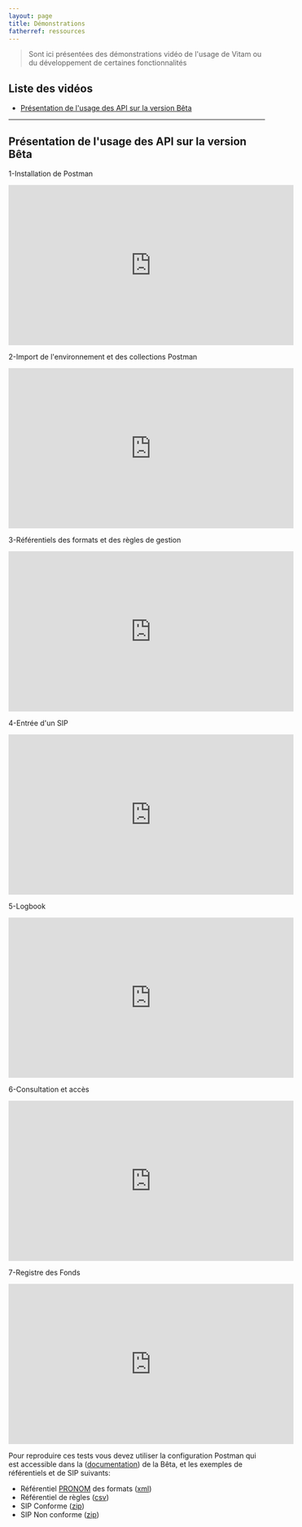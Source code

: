 ```yaml
---
layout: page
title: Démonstrations
fatherref: ressources
---
```


> Sont ici présentées des démonstrations vidéo de l'usage de Vitam ou du développement de certaines fonctionnalités

## Liste des vidéos
* [Présentation de l'usage des API sur la version Bêta](#pres_api_beta)

<hr/>

## Présentation de l'usage des API sur la version Bêta
<a name="pres_api_beta"></a>

1-Installation de Postman
<iframe width="560" height="315" src="https://www.youtube.com/embed/iQCojgA_VIM" frameborder="0" allowfullscreen></iframe>

2-Import de l'environnement et des collections Postman
<iframe width="560" height="315" src="https://www.youtube.com/embed/wqCSStI8jgc" frameborder="0" allowfullscreen></iframe>

3-Référentiels des formats et des règles de gestion 
<iframe width="560" height="315" src="https://www.youtube.com/embed/waiLMN6qV1k" frameborder="0" allowfullscreen></iframe>

4-Entrée d'un SIP 
<iframe width="560" height="315" src="https://www.youtube.com/embed/CvOMMZQVraI" frameborder="0" allowfullscreen></iframe>

5-Logbook 
<iframe width="560" height="315" src="https://www.youtube.com/embed/OEy1AKz_nvI" frameborder="0" allowfullscreen></iframe>

6-Consultation et accès 
<iframe width="560" height="315" src="https://www.youtube.com/embed/ZdMPyC5ADsc" frameborder="0" allowfullscreen></iframe>

7-Registre des Fonds
<iframe width="560" height="315" src="https://www.youtube.com/embed/AuNR95yJ3Ns" frameborder="0" allowfullscreen></iframe>

Pour reproduire ces tests vous devez utiliser la configuration Postman qui est accessible dans la ([documentation](documentation/index.html#config_postman)) de la Bêta, et les exemples de référentiels et de SIP suivants:
  - Référentiel [PRONOM](https://www.nationalarchives.gov.uk/PRONOM/Default.aspx) des formats ([xml](ressources/DemoAPI/DROID_SignatureFile_V88.xml))
  - Référentiel de règles ([csv](ressources/DemoAPI/jeu_donnees_OK_regles_CSV_regles))
  - SIP Conforme ([zip](ressources/DemoAPI/SIP-Conforme-Beta.zip))
  - SIP Non conforme ([zip](ressources/DemoAPI/SIP-Non-Conforme.zip))
